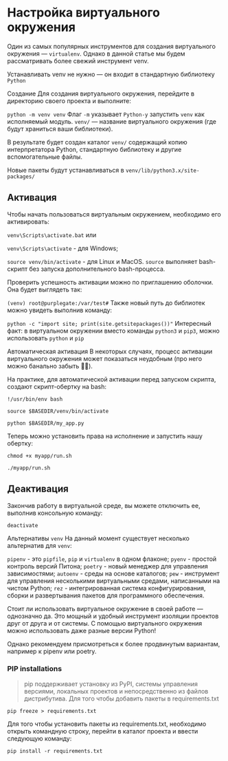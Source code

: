 # Настройка виртуального окружения

Один из самых популярных инструментов для создания виртуального окружения — `virtualenv`. Однако в данной статье мы будем рассматривать более свежий инструмент venv.

Устанавливать venv не нужно — он входит в стандартную библиотеку `Python`

Создание
Для создания виртуального окружения, перейдите в директорию своего проекта и выполните:

`python -m venv venv`
Флаг `-m` указывает `Python-у` запустить `venv` как исполняемый модуль.
`venv/` — название виртуального окружения (где будут храниться ваши библиотеки).

В результате будет создан каталог `venv/` содержащий копию интерпретатора Python, стандартную библиотеку и другие вспомогательные файлы.

Новые пакеты будут устанавливаться в `venv/lib/python3.x/site-packages/`

## Активация

Чтобы начать пользоваться виртуальным окружением, необходимо его активировать:

`venv\Scripts\activate.bat` или

`venv\Scripts\activate` - для Windows;

`source venv/bin/activate` - для Linux и MacOS.
`source` выполняет bash-скрипт без запуска дополнительного bash-процесса.

Проверить успешность активации можно по приглашению оболочки. Она будет выглядеть так:

`(venv) root@purplegate:/var/test#`
Также новый путь до библиотек можно увидеть выполнив команду:

`python -c "import site; print(site.getsitepackages())"`
Интересный факт: в виртуальном окружении вместо команды `python3` и `pip3`, можно использовать `python` и `pip`

Автоматическая активация
В некоторых случаях, процесс активации виртуального окружения может показаться неудобным (про него можно банально забыть 🤷‍♀️).

На практике, для автоматической активации перед запуском скрипта, создают скрипт-обертку на bash:

`!/usr/bin/env bash`

`source $BASEDIR/venv/bin/activate`

`python $BASEDIR/my_app.py`

Теперь можно установить права на исполнение и запустить нашу обертку:

`chmod +x myapp/run.sh`

`./myapp/run.sh`

## Деактивация

Закончив работу в виртуальной среде, вы можете отключить ее, выполнив консольную команду:

`deactivate`

Альтернативы `venv`
На данный момент существует несколько альтернатив для `venv`:

`pipenv` - это `pipfile`, `pip` и `virtualenv` в одном флаконе;
`pyenv` - простой контроль версий Питона;
`poetry` - новый менеджер для управления зависимостями;
`autoenv` - среды на основе каталогов;
`pew` - инструмент для управления несколькими виртуальными средами, написанными на чистом Python;
`rez` - интегрированная система конфигурирования, сборки и развертывания пакетов для программного обеспечения.

Стоит ли использовать виртуальное окружение в своей работе — однозначно да. Это мощный и удобный инструмент изоляции проектов друг от друга и от системы. С помощью виртуального окружения можно использовать даже разные версии Python!

Однако рекомендуем присмотреться к более продвинутым вариантам, например к pipenv или poetry.

### PIP installations

>pip поддерживает установку из PyPI, системы управления версиями, локальных проектов и непосредственно из файлов дистрибутива.
Для того чтобы добавить пакеты в requirements.txt

    pip freeze > requirements.txt

Для того чтобы установить пакеты из requirements.txt, необходимо открыть командную строку, перейти в каталог проекта и ввести следующую команду:

    pip install -r requirements.txt
